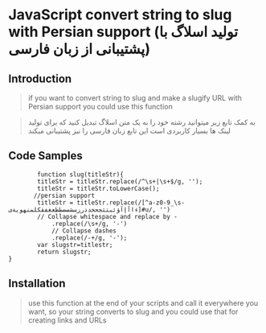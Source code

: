 # JavaScript convert string to slug with Persian support (تولید اسلاگ با پشتیبانی از زبان فارسی)

## Introduction

> if you want to convert string to slug and make a slugify URL with Persian support you could use this function

> به کمک تابع زیر میتوانید رشته خود را به یک متن اسلاگ تبدیل کنید که برای تولید لینک ها بسیار کاربردی است این تابع زبان فارسی را نیز پشتیبانی میکند

## Code Samples

>     
            function slug(titleStr){
            titleStr = titleStr.replace(/^\s+|\s+$/g, '');
            titleStr = titleStr.toLowerCase();
           //persian support
            titleStr = titleStr.replace(/[^a-z0-9_\s-ءاأإآؤئبتثجحخدذرزسشصضطظعغفقكلمنهويةى]#u/, '') 
            // Collapse whitespace and replace by -
                .replace(/\s+/g, '-')
                // Collapse dashes
                .replace(/-+/g, '-');
            var slugstr=titlestr;
            return slugstr;       
    }

## Installation

> use this function at the end of your scripts and call it everywhere you want, so your string converts to slug and you could use that for creating links and URLs
